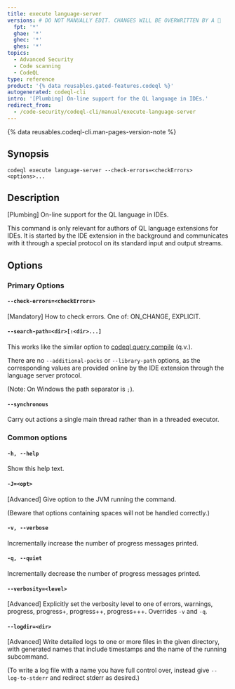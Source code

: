 ```yaml
---
title: execute language-server
versions: # DO NOT MANUALLY EDIT. CHANGES WILL BE OVERWRITTEN BY A 🤖
  fpt: '*'
  ghae: '*'
  ghec: '*'
  ghes: '*'
topics:
  - Advanced Security
  - Code scanning
  - CodeQL
type: reference
product: '{% data reusables.gated-features.codeql %}'
autogenerated: codeql-cli
intro: '[Plumbing] On-line support for the QL language in IDEs.'
redirect_from:
  - /code-security/codeql-cli/manual/execute-language-server
---
```



<!-- Content after this section is automatically generated -->

{% data reusables.codeql-cli.man-pages-version-note %}

## Synopsis

```shell copy
codeql execute language-server --check-errors=<checkErrors> <options>...
```

## Description

\[Plumbing] On-line support for the QL language in IDEs.

This command is only relevant for authors of QL language extensions for
IDEs. It is started by the IDE extension in the background and
communicates with it through a special protocol on its standard input
and output streams.

## Options

### Primary Options

#### `--check-errors=<checkErrors>`

\[Mandatory] How to check errors. One of: ON\_CHANGE, EXPLICIT.

#### `--search-path=<dir>[:<dir>...]`

This works like the similar option to [codeql query compile](/code-security/codeql-cli/codeql-cli-manual/query-compile) (q.v.).

There are no `--additional-packs` or `--library-path` options, as the
corresponding values are provided online by the IDE extension through
the language server protocol.

(Note: On Windows the path separator is `;`).

#### `--synchronous`

Carry out actions a single main thread rather than in a threaded
executor.

### Common options

#### `-h, --help`

Show this help text.

#### `-J=<opt>`

\[Advanced] Give option to the JVM running the command.

(Beware that options containing spaces will not be handled correctly.)

#### `-v, --verbose`

Incrementally increase the number of progress messages printed.

#### `-q, --quiet`

Incrementally decrease the number of progress messages printed.

#### `--verbosity=<level>`

\[Advanced] Explicitly set the verbosity level to one of errors,
warnings, progress, progress+, progress++, progress+++. Overrides `-v`
and `-q`.

#### `--logdir=<dir>`

\[Advanced] Write detailed logs to one or more files in the given
directory, with generated names that include timestamps and the name of
the running subcommand.

(To write a log file with a name you have full control over, instead
give `--log-to-stderr` and redirect stderr as desired.)
